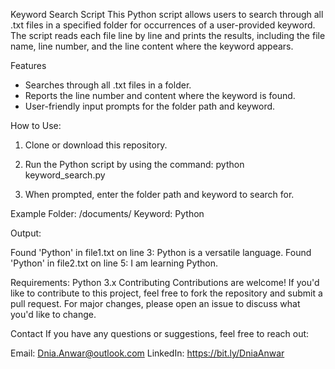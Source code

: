 Keyword Search Script
This Python script allows users to search through all .txt files in a specified folder for occurrences of a user-provided keyword. 
The script reads each file line by line and prints the results, including the file name, line number, and the line content where the keyword appears.

Features
- Searches through all .txt files in a folder.
- Reports the line number and content where the keyword is found.
- User-friendly input prompts for the folder path and keyword.


How to Use:
1) Clone or download this repository.

2) Run the Python script by using the command:
python keyword_search.py

3) When prompted, enter the folder path and keyword to search for.

Example
Folder: /documents/
Keyword: Python

Output:

Found 'Python' in file1.txt on line 3: Python is a versatile language.
Found 'Python' in file2.txt on line 5: I am learning Python.



Requirements:
Python 3.x
Contributing
Contributions are welcome! If you'd like to contribute to this project, feel free to fork the repository and submit a pull request. 
For major changes, please open an issue to discuss what you'd like to change.

Contact
If you have any questions or suggestions, feel free to reach out:

Email: Dnia.Anwar@outlook.com
LinkedIn: https://bit.ly/DniaAnwar

